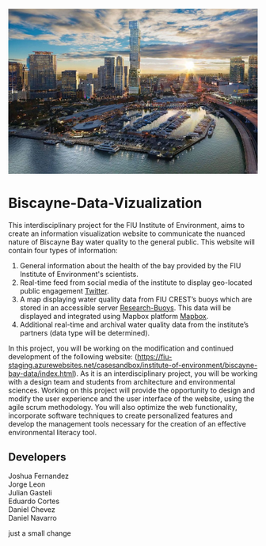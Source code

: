 ![Biscayne Picture](Biscayne.jpg)

# Biscayne-Data-Vizualization
This interdisciplinary project for the FIU Institute of Environment, aims to create an information visualization website to communicate the nuanced nature of Biscayne Bay water quality to the general public. This website will contain four types of information:

1. General information about the health of the bay provided by the FIU Institute of Environment's scientists.
2. Real-time feed from social media of the institute to display geo-located public engagement [Twitter](https://twitter.com/FIUEnvironment).
3. A map displaying water quality data from FIU CREST’s buoys which are stored in an accessible server [Research-Buoys](https://crestcache.fiu.edu/research/research-buoys/index.html). This data will be displayed and integrated using Mapbox platform [Mapbox](https://www.mapbox.com/maps).
4. Additional real-time and archival water quality data from the institute’s partners (data type will be determined). 

In this project, you will be working on the modification and continued development of the following website: (https://fiu-staging.azurewebsites.net/casesandbox/institute-of-environment/biscayne-bay-data/index.html). 
As it is an interdisciplinary project, you will be working with a design team and students from architecture and environmental sciences. Working on this project will provide the opportunity to design and modify the user experience and the user interface of the website, using the agile scrum methodology. You will also optimize the web functionality, incorporate software techniques to create personalized features and develop the management tools necessary for the creation of an effective environmental literacy tool.

## Developers
Joshua Fernandez <br />
Jorge Leon <br />
Julian Gasteli <br />
Eduardo Cortes <br />
Daniel Chevez <br />
Daniel Navarro <br />

just a small change
